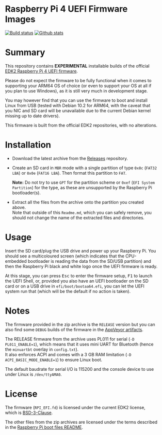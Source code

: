Raspberry Pi 4 UEFI Firmware Images
===================================

[![Build status](https://img.shields.io/appveyor/ci/pbatard/RPi4.svg?style=flat-square)](https://ci.appveyor.com/project/pbatard/RPi4)
[![Github stats](https://img.shields.io/github/downloads/pftf/RPi4/total.svg?style=flat-square)](https://github.com/pftf/RPi4/releases)

# Summary

This repository contains __EXPERIMENTAL__ installable builds of the official
[EDK2 Raspberry Pi 4 UEFI firmware](https://github.com/tianocore/edk2-platforms/tree/master/Platform/RaspberryPi/RPi4).

Please do not expect the firmware to be fully functional when it comes to supporting your
ARM64 OS of choice (or even to support your OS at all if you plan to use Windows), as it
is still very much in development stage.

You may however find that you can use the firmware to boot and install Linux from USB
(tested with Debian 10.2 for ARM64, with the caveat that you NIC and SD card will be
unavailable due to the current Debian kernel missing up to date drivers).

This firmware is built from the official EDK2 repositories, with no alterations.

# Installation

* Download the latest archive from the [Releases](https://github.com/pftf/RPi4/releases)
  repository.

* Create an SD card in `MBR` mode with a single partition of type `0x0c` (`FAT32 LBA`)
  or `0x0e` (`FAT16 LBA`). Then format this partition to `FAT`.

  __Note:__ Do not try to use `GPT` for the partition scheme or `0xef` (`EFI System
  Partition`)  for the type, as these are unsupported by the Raspberry Pi bootloader(s).

* Extract all the files from the archive onto the partition you created above.  
  Note that outside of this `Readme.md`, which you can safely remove, you should not
  change the name of the extracted files and directories.

# Usage

Insert the SD card/plug the USB drive and power up your Raspberry Pi. You should see a
multicoloured screen (which indicates that the CPU-embedded bootloader is reading the
data from the SD/USB partition) and then the Raspberry Pi black and white logo once the
UEFI firmware is ready.

At this stage, you can press <kbd>Esc</kbd> to enter the firmware setup, <kbd>F1</kbd>
to launch the UEFI Shell, or, provided you also have an UEFI bootloader on the SD 
card or on a USB drive in `efi/boot/bootaa64.efi`, you can let the UEFI system run that
(which will be the default if no action is taken).

# Notes

The firmware provided in the zip archive is the `RELEASE` version but you can also find
some `DEBUG` builds of the firmware in the 
[AppVeyor artifacts](https://ci.appveyor.com/project/pbatard/RPi4/build/artifacts).

The RELEASE firmware from the archive uses PL011 for serial (`-D PL011_ENABLE=1`), which
means that it uses mini UART for Bluetooth (hence the `minuartbt` overlay in `config.txt`).  
It also enforces ACPI and comes with a 3 GB RAM limitation (`-D ACPI_BASIC_MODE_ENABLE=1`)
to ensure Linux boot.

The default baudrate for serial I/O is 115200 and the console device to use under Linux
is `/dev/ttyAMA0`.

# License

The firmware (`RPI_EFI.fd`) is licensed under the current EDK2 license, which is
[BSD-3-Clause](https://github.com/ARM-software/arm-trusted-firmware/blob/master/license.rst).

The other files from the zip archives are licensed under the terms described in the
[Raspberry Pi boot files README](https://github.com/raspberrypi/firmware/blob/master/README.md).
